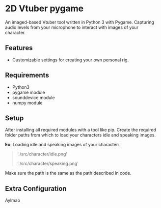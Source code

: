 # 2D Vtuber pygame

An imaged-based Vtuber tool written in Python 3 with Pygame.
Capturing audio levels from your microphone to interact with images of your character.

## Features

+ Customizable settings for creating your own personal rig.

## Requirements

+ Python3
+ pygame module
+ sounddevice module
+ numpy module

## Setup

After installing all required modules with a tool like pip.
Create the required folder paths from which to load your characters idle and speaking images.

**Ex**: Loading idle and speaking images of your character:
> './src/character/idle.png'
>
> './src/character/speaking.png'

Make sure the path is the same as the path described in code.

## Extra Configuration
Aylmao

